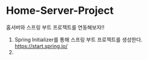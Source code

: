 # Home-Server-Project
홈서버와 스프링 부트 프로젝트를 연동해보자!!

1. Spring Initializer를 통해 스프링 부트 프로젝트를 생성한다. https://start.spring.io/
2. 
